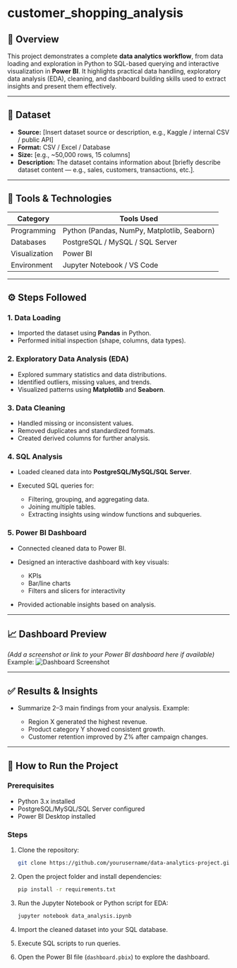 # customer_shopping_analysis

## 🧭 Overview

This project demonstrates a complete **data analytics workflow**, from data loading and exploration in Python to SQL-based querying and interactive visualization in **Power BI**.
It highlights practical data handling, exploratory data analysis (EDA), cleaning, and dashboard building skills used to extract insights and present them effectively.

---

## 📂 Dataset

* **Source:** [Insert dataset source or description, e.g., Kaggle / internal CSV / public API]
* **Format:** CSV / Excel / Database
* **Size:** [e.g., ~50,000 rows, 15 columns]
* **Description:**
  The dataset contains information about [briefly describe dataset content — e.g., sales, customers, transactions, etc.].

---

## 🧰 Tools & Technologies

| Category      | Tools Used                                  |
| ------------- | ------------------------------------------- |
| Programming   | Python (Pandas, NumPy, Matplotlib, Seaborn) |
| Databases     | PostgreSQL / MySQL / SQL Server             |
| Visualization | Power BI                                    |
| Environment   | Jupyter Notebook / VS Code                  |

---

## ⚙️ Steps Followed

### 1. **Data Loading**

* Imported the dataset using **Pandas** in Python.
* Performed initial inspection (shape, columns, data types).

### 2. **Exploratory Data Analysis (EDA)**

* Explored summary statistics and data distributions.
* Identified outliers, missing values, and trends.
* Visualized patterns using **Matplotlib** and **Seaborn**.

### 3. **Data Cleaning**

* Handled missing or inconsistent values.
* Removed duplicates and standardized formats.
* Created derived columns for further analysis.

### 4. **SQL Analysis**

* Loaded cleaned data into **PostgreSQL/MySQL/SQL Server**.
* Executed SQL queries for:

  * Filtering, grouping, and aggregating data.
  * Joining multiple tables.
  * Extracting insights using window functions and subqueries.

### 5. **Power BI Dashboard**

* Connected cleaned data to Power BI.
* Designed an interactive dashboard with key visuals:

  * KPIs
  * Bar/line charts
  * Filters and slicers for interactivity
* Provided actionable insights based on analysis.

---

## 📈 Dashboard Preview

*(Add a screenshot or link to your Power BI dashboard here if available)*
Example:
![Dashboard Screenshot](path_to_image.png)

---

## ✅ Results & Insights

* Summarize 2–3 main findings from your analysis.
  Example:

  * Region X generated the highest revenue.
  * Product category Y showed consistent growth.
  * Customer retention improved by Z% after campaign changes.

---

## 🚀 How to Run the Project

### Prerequisites

* Python 3.x installed
* PostgreSQL/MySQL/SQL Server configured
* Power BI Desktop installed

### Steps

1. Clone the repository:

   ```bash
   git clone https://github.com/yourusername/data-analytics-project.git
   ```
2. Open the project folder and install dependencies:

   ```bash
   pip install -r requirements.txt
   ```
3. Run the Jupyter Notebook or Python script for EDA:

   ```bash
   jupyter notebook data_analysis.ipynb
   ```
4. Import the cleaned dataset into your SQL database.
5. Execute SQL scripts to run queries.
6. Open the Power BI file (`dashboard.pbix`) to explore the dashboard.

